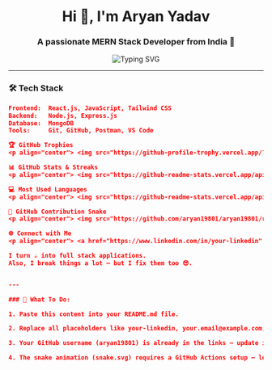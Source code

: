 <h1 align="center">Hi 👋, I'm Aryan Yadav</h1>
<h3 align="center">A passionate MERN Stack Developer from India 🚀</h3>

<p align="center">
  <img src="https://readme-typing-svg.herokuapp.com?font=Fira+Code&size=22&pause=1000&center=true&vCenter=true&width=435&lines=Full+Stack+Web+Developer;MERN+Stack+Specialist;Open+Source+Enthusiast;Lifelong+Learner" alt="Typing SVG" />
</p>

---

### 🛠️ Tech Stack
```json
Frontend:  React.js, JavaScript, Tailwind CSS
Backend:   Node.js, Express.js
Database:  MongoDB
Tools:     Git, GitHub, Postman, VS Code

🏆 GitHub Trophies
<p align="center"> <img src="https://github-profile-trophy.vercel.app/?username=aryan19801&theme=radical&no-frame=true&column=7" /> </p>

📊 GitHub Stats & Streaks
<p align="center"> <img src="https://github-readme-stats.vercel.app/api?username=aryan19801&show_icons=true&theme=tokyonight" height="150" /> <img src="https://github-readme-streak-stats.herokuapp.com?user=aryan19801&theme=tokyonight" height="150" /> </p>

💻 Most Used Languages
<p align="center"> <img src="https://github-readme-stats.vercel.app/api/top-langs/?username=aryan19801&layout=compact&theme=radical" /> </p>

🐍 GitHub Contribution Snake
<p align="center"> <img src="https://github.com/aryan19801/aryan19801/raw/output/github-contribution-grid-snake.svg" alt="snake animation" /> </p>

🌐 Connect with Me
<p align="center"> <a href="https://www.linkedin.com/in/your-linkedin" target="_blank"><img src="https://img.shields.io/badge/LinkedIn-blue?style=for-the-badge&logo=linkedin" /></a> <a href="mailto:your.email@example.com"><img src="https://img.shields.io/badge/Gmail-red?style=for-the-badge&logo=gmail&logoColor=white" /></a> <a href="https://your-portfolio.com" target="_blank"><img src="https://img.shields.io/badge/Portfolio-000000?style=for-the-badge&logo=firefox&logoColor=white" /></a> <a href="https://twitter.com/yourhandle" target="_blank"><img src="https://img.shields.io/badge/Twitter-1DA1F2?style=for-the-badge&logo=twitter&logoColor=white" /></a> </p>

I turn ☕ into full stack applications.  
Also, I break things a lot — but I fix them too 😎.


---

### 🔁 What To Do:

1. Paste this content into your README.md file.

2. Replace all placeholders like your-linkedin, your.email@example.com, your-portfolio.com, and yourhandle with your actual info.

3. Your GitHub username (aryan19801) is already in the links — update it only if it's different.

4. The snake animation (snake.svg) requires a GitHub Actions setup — let me know if you want me to help you set that up.

